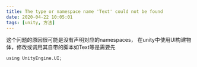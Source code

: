 ```yaml
---
title: The type or namespace name 'Text' could not be found
date: 2020-04-22 10:05:01
tags: [unity, 方法]
---
```

这个问题的原因很可能是没有声明对应的namespaces，
在unity中使用UI构建物体，修改或调用其自带的脚本如Text等是需要先
```
using UnityEngine.UI;
```